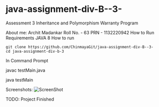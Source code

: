 # java-assignment-div-B--3-
Assessment 3
Inheritance and Polymorphism
Warranty Program

About me:
Archit Madankar
Roll No. - 63
PRN - 1132220942
How to Run
Requirements JAVA 8
How to run

    git clone https://github.com/ChinmayaGit/java-assignment-div-B--3-
    cd java-assignment-div-b-3
In Command Prompt

  javac testMain.java
  
  java testMain
  
Screenshots:
![ScreenShot]([https://raw.github.com/{username}/{repository}/{branch}](https://github.com/ChinmayaGit/java-assignment-div-B--3-/blob/master/screenShot/1.jpg)/)


TODO: Project Finished
